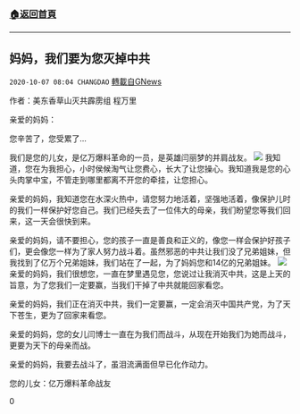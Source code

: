 ###  [:house:返回首頁](https://github.com/ourhimalayas/txt)
---

## 妈妈，我们要为您灭掉中共
`2020-10-07 08:04 CHANGDAO` [轉載自GNews](https://gnews.org/zh-hant/408579/)

作者：美东香草山灭共霹雳组 程万里

亲爱的妈妈：

您辛苦了，您受累了…

我们是您的儿女，是亿万爆料革命的一员，是英雄闫丽梦的并肩战友。
![]()![](https://s3.amazonaws.com/gnews-media-offload/wp-content/uploads/2020/10/07075811/%E5%9B%BE%E7%89%8723-1.png)
我知道，您在为我担心，小时侯候淘气让您费心，长大了让您操心。我知道我是您的心头肉掌中宝，不管走到哪里都离不开您的牵挂，让您担心。

亲爱的妈妈，我知道您在水深火热中，请您努力地活着，坚强地活着，像保护儿时的我们一样保护好您自己。我们已经失去了一位伟大的母亲，我们盼望您等我们回来，这一天会很快到来。

亲爱的妈妈，请不要担心，您的孩子一直是善良和正义的，像您一样会保护好孩子们，更会像您一样为了家人努力战斗着。虽然邪恶的中共让我们没了兄弟姐妹，但我找到了亿万个兄弟姐妹，我们站在了一起，为了妈妈您和14亿的兄弟姐妹。
![]()![](https://s3.amazonaws.com/gnews-media-offload/wp-content/uploads/2020/10/07080324/%E5%9B%BE%E7%89%8724-1.png)
亲爱的妈妈，我们很想您，一直在梦里遇见您，您说过让我消灭中共，这是上天的旨意，为了您我们一定要赢，当我们干掉了中共就能回家看您。

亲爱的妈妈，我们正在消灭中共，我们一定要赢，一定会消灭中国共产党，为了天下苍生，更为了回家来看您。

亲爱的妈妈，您的女儿闫博士一直在为我们而战斗，从现在开始我们为她而战斗，更要为天下的母亲而战。

亲爱的妈妈，我要去战斗了，虽泪流满面但早已化作动力。

您的儿女：亿万爆料革命战友

0
